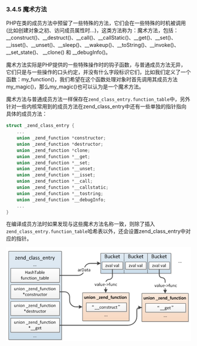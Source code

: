### 3.4.5 魔术方法
PHP在类的成员方法中预留了一些特殊的方法，它们会在一些特殊的时机被调用(比如创建对象之初、访问成员属性时...)，这类方法称为：魔术方法，包括：__construct()、__destruct()、__call()、__callStatic()、__get()、__set()、__isset()、__unset()、__sleep()、__wakeup()、__toString()、__invoke()、 __set_state()、 __clone() 和 __debugInfo()。

魔术方法实际是PHP提供的一些特殊操作时的钩子函数，与普通成员方法无异，它们只是与一些操作的口头约定，并没有什么字段标识它们，比如我们定义了一个函数：my_function()，我们希望在这个函数处理对象时首先调用其成员方法my_magic()，那么my_magic()也可以认为是一个魔术方法。

魔术方法与普通成员方法一样保存在`zend_class_entry.function_table`中，另外针对一些内核常用到的成员方法在zend_class_entry中还有一些单独的指针指向具体的成员方法：
```c
struct _zend_class_entry {
    ...
    union _zend_function *constructor;
    union _zend_function *destructor;
    union _zend_function *clone;
    union _zend_function *__get;
    union _zend_function *__set;
    union _zend_function *__unset;
    union _zend_function *__isset;
    union _zend_function *__call;
    union _zend_function *__callstatic;
    union _zend_function *__tostring;
    union _zend_function *__debugInfo;
    ...
}
```
在编译成员方法时如果发现与这些魔术方法名称一致，则除了插入`zend_class_entry.function_table`哈希表以外，还会设置zend_class_entry中对应的指针。

![](../img/magic_function.png)


